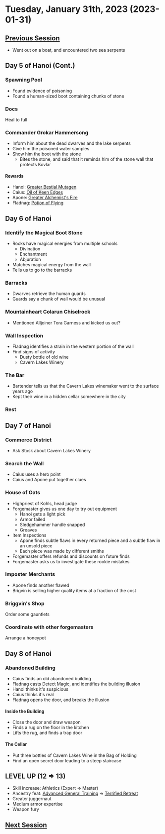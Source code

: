 # Tuesday, January 31th, 2023 (2023-01-31)

## [Previous Session](./2023-01-24.md)

- Went out on a boat, and encountered two sea serpents

## Day 5 of Hanoi (Cont.)

### Spawning Pool

- Found evidence of poisoning
- Found a human-sized boot containing chunks of stone

### Docs

Heal to full

### Commander Grokar Hammersong

- Inform him about the dead dwarves and the lake serpents
- Give him the poisoned water samples
- Show him the boot with the stone
   - Bites the stone, and said that it reminds him of the stone wall that protects Kovlar

#### Rewards

- Hanoi: [Greater Bestial Mutagen](https://2e.aonprd.com/Equipment.aspx?ID=82)
- Caius: [Oil of Keen Edges](https://2e.aonprd.com/Equipment.aspx?ID=177)
- Apone: [Greater Alchemist's Fire](https://2e.aonprd.com/Equipment.aspx?ID=75)
- Fladnag: [Potion of Flying](https://2e.aonprd.com/Equipment.aspx?ID=189)

## Day 6 of Hanoi

### Identify the Magical Boot Stone

- Rocks have magical energies from multiple schools
   - Divination
   - Enchantment
   - Abjuration
- Matches magical energy from the wall
- Tells us to go to the barracks

### Barracks

- Dwarves retrieve the human guards
- Guards say a chunk of wall would be unusual

### Mountainheart Colarun Chiselrock

- Mentioned Alljoiner Tora Garness and kicked us out?

### Wall Inspection

- Fladnag identifies a strain in the western portion of the wall
- Find signs of activity
   - Dusty bottle of old wine
   - Cavern Lakes Winery

### The Bar

- Bartender tells us that the Cavern Lakes winemaker went to the surface years ago
- Kept their wine in a hidden cellar somewhere in the city

### Rest

## Day 7 of Hanoi

### Commerce District

- Ask Stosk about Cavern Lakes Winery

### Search the Wall

- Caius uses a hero point
- Caius and Apone put together clues

### House of Oats

- Highpriest of Kohls, head judge
- Forgemaster gives us one day to try out equipment
   - Hanoi gets a light pick
   - Armor failed
   - Sledgehammer handle snapped
   - Greaves
- Item Inspections
   - Apone finds subtle flaws in every returned piece and a subtle flaw in an unsold piece
   - Each piece was made by different smiths
- Forgemaster offers refunds and discounts on future finds
- Forgemaster asks us to investigate these rookie mistakes  

### Imposter Merchants

- Apone finds another flawed 
- Brigvin is selling higher quality items at a fraction of the cost

### Briggvin's Shop

Order some gauntlets

### Coordinate with other forgemasters

Arrange a honeypot

## Day 8 of Hanoi

### Abandoned Building

- Caius finds an old abandoned building
- Fladnag casts Detect Magic, and identifies the building illusion 
- Hanoi thinks it's suspicious
- Caius thinks it's real
- Fladnag opens the door, and breaks the illusion

#### Inside the Building

- Close the door and draw weapon
- Finds a rug on the floor in the kitchen
- Lifts the rug, and finds a trap door

#### The Cellar

- Put three bottles of Cavern Lakes Wine in the Bag of Holding
- Find an open secret door leading to a steep staircase

## LEVEL UP (12 => 13)

- Skill increase: Athletics (Expert => Master)
- Ancestry feat: [Advanced General Training](https://2e.aonprd.com/Feats.aspx?ID=1440) => [Terrified Retreat](https://2e.aonprd.com/Feats.aspx?ID=853)
- Greater juggernaut
- Medium armor expertise
- Weapon fury

## [Next Session](./2022-XX-XX.md)
